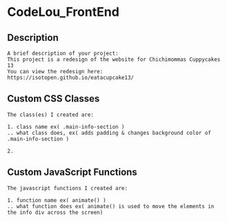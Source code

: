 # CodeLou_FrontEnd

## Description
```
A brief description of your project:
This project is a redesign of the website for Chichimommas Cuppycakes 13
You can view the redesign here: https://isotopen.github.io/eatacupcake13/
```



## Custom CSS Classes
```
The class(es) I created are:

1. class name ex( .main-info-section )
.. what class does, ex( adds padding & changes background color of .main-info-section )

2.

```



## Custom JavaScript Functions
```
The javascript functions I created are:

1. function name ex( animate() )
.. what function does ex( animate() is used to move the elements in the info div across the screen)

```
